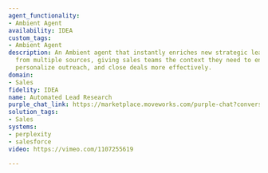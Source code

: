 ```yaml
---
agent_functionality:
- Ambient Agent
availability: IDEA
custom_tags:
- Ambient Agent
description: An Ambient agent that instantly enriches new strategic leads with insights
  from multiple sources, giving sales teams the context they need to engage faster,
  personalize outreach, and close deals more effectively.
domain:
- Sales
fidelity: IDEA
name: Automated Lead Research
purple_chat_link: https://marketplace.moveworks.com/purple-chat?conversation=%7B%22messages%22%3A%5B%7B%22parts%22%3A%5B%7B%22richText%22%3A%22%3Cp+xmlns%3D%5C%22http%3A%2F%2Fwww.w3.org%2F1999%2Fxhtml%5C%22%3ENew+strategic+lead+from+your+website+form%3A+%3Cb%3EJohn+Doe%3C%2Fb%3E%2C+VP+of+Engineering+at+%3Cb%3EAcme+Corp%3C%2Fb%3E.+I%27ve+gathered+some+initial+insights+to+help+you+with+outreach.%3C%2Fp%3E%22%7D%2C%7B%22citations%22%3A%5B%7B%22citationTitle%22%3A%22Lead%3A+John+Doe%22%2C%22connectorName%22%3A%22salesforce%22%7D%5D%7D%2C%7B%22reasoningSteps%22%3A%5B%7B%22richText%22%3A%22Researching+Acme+Corp+using+Perplexity%22%2C%22status%22%3A%22success%22%7D%2C%7B%22richText%22%3A%22Searching+for+connections+on+LinkedIn%22%2C%22status%22%3A%22success%22%7D%5D%7D%2C%7B%22richText%22%3A%22%3Cul+xmlns%3D%5C%22http%3A%2F%2Fwww.w3.org%2F1999%2Fxhtml%5C%22%3E%3Cli%3E%3Cb%3ECompany+Strategy%3C%2Fb%3E%3A+Perplexity+research+indicates+Acme+Corp%27s+recent+%2450M+Series+B+is+for+expanding+their+AI+logistics+platform+into+European+markets.+Their+CEO+mentioned+a+focus+on+supply+chain+optimization+in+a+recent+podcast.%3C%2Fli%3E%3Cli%3E%3Cb%3EPersonal+Connection%3C%2Fb%3E%3A+You+and+John+Doe+are+both+connected+to+%3Cb%3ESarah+Miller%3C%2Fb%3E+%28ex-colleague+at+Oracle%29+on+LinkedIn.%3C%2Fli%3E%3C%2Ful%3E%22%7D%2C%7B%22buttons%22%3A%5B%7B%22buttonText%22%3A%22Draft+Outreach+Email%22%2C%22style%22%3A%22filled%22%7D%2C%7B%22buttonText%22%3A%22Assign+to+BDR%22%2C%22style%22%3A%22outlined%22%7D%2C%7B%22buttonText%22%3A%22Mark+as+Not+a+Fit%22%2C%22style%22%3A%22outlined%22%7D%5D%7D%5D%2C%22role%22%3A%22assistant%22%7D%5D%7D
solution_tags:
- Sales
systems:
- perplexity
- salesforce
video: https://vimeo.com/1107255619

---
```

